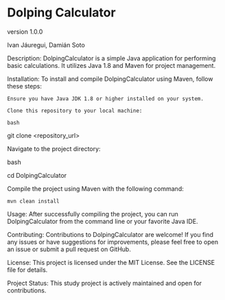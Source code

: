 # Dolping Calculator
version 1.0.0

Ivan Jáuregui,
Damián Soto

Description:
DolpingCalculator is a simple Java application for performing basic calculations. It utilizes Java 1.8 and Maven for project management.

Installation:
To install and compile DolpingCalculator using Maven, follow these steps:

    Ensure you have Java JDK 1.8 or higher installed on your system.

    Clone this repository to your local machine:

    bash

git clone <repository_url>

Navigate to the project directory:

bash

cd DolpingCalculator

Compile the project using Maven with the following command:

    mvn clean install

Usage:
After successfully compiling the project, you can run DolpingCalculator from the command line or your favorite Java IDE.

Contributing:
Contributions to DolpingCalculator are welcome! If you find any issues or have suggestions for improvements, please feel free to open an issue or submit a pull request on GitHub.

License:
This project is licensed under the MIT License. See the LICENSE file for details.


Project Status:
This study project is actively maintained and open for contributions.
